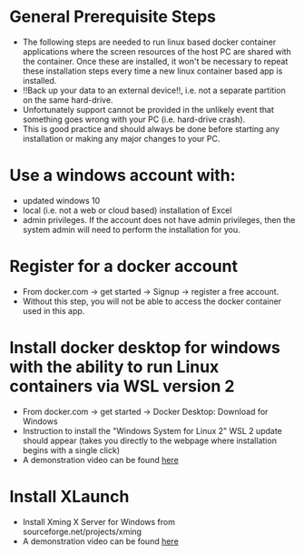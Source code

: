 # General Prerequisite Steps
- The following steps are needed to run linux based docker container applications where the screen resources of the host PC are shared with the container. Once these are installed, it won't be necessary to repeat these installation steps every time a new linux container based app is installed.
- !!Back up your data to an external device!!, i.e. not a separate partition on the same hard-drive.
- Unfortunately support cannot be provided in the unlikely event that something goes wrong with your PC (i.e. hard-drive crash).
- This is good practice and should always be done before starting any installation or making any major changes to your PC.

# Use a windows account with:
- updated windows 10
- local (i.e. not a web or cloud based) installation of Excel
- admin privileges. If the account does not have admin privileges, then the system admin will need to perform the installation for you.

# Register for a docker account
- From docker.com -> get started -> Signup -> register a free account.
- Without this step, you will not be able to access the docker container used in this app.

# Install docker desktop for windows with the ability to run Linux containers via WSL version 2
- From docker.com -> get started -> Docker Desktop: Download for Windows
- Instruction to install the "Windows System for Linux 2" WSL 2 update should appear (takes you directly to the webpage where installation begins with a single click)
- A demonstration video can be found [here](https://vimeo.com/538355816)

# Install XLaunch
- Install Xming X Server for Windows from sourceforge.net/projects/xming
- A demonstration video can be found [here](https://vimeo.com/538377926)
